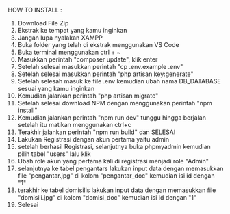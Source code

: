 HOW TO INSTALL :

1. Download File Zip
2. Ekstrak ke tempat yang kamu inginkan
3. Jangan lupa nyalakan XAMPP
4. Buka folder yang telah di ekstrak menggunakan VS Code
5. Buka terminal menggunakan ctrl + ~
6. Masukkan perintah "composer update", klik enter
7. Setelah selesai masukkan perintah "cp .env.example .env"
8. Setelah selesai masukkan perintah "php artisan key:generate"
9. Setelah selesah masuk ke file .env kemudian ubah nama DB_DATABASE sesuai yang kamu inginkan
10. Kemudian jalankan perintah "php artisan migrate"
11. Setelah selesai download NPM dengan menggunakan perintah "npm install"
12. Kemudian jalankan perintah "npm run dev" tunggu hingga berjalan setelah itu matikan menggunakan ctrl+c
13. Terakhir jalankan perintah "npm run build" dan SELESAI
14. Lakukan Registrasi dengan akun pertama yaitu admin
15. setelah berhasil Registrasi, selanjutnya buka phpmyadmin kemudian pilih tabel "users" lalu klik
16. Ubah role akun yang pertama kali di registrasi menjadi role "Admin"
18. selanjutnya ke tabel pengantars lakukan input data dengan memasukkan file "pengantar.jpg" di kolom "pengantar_doc" kemudian isi id dengan "1"
19. terakhir ke tabel domisilis lakukan input data dengan memasukkan file "domisili.jpg" di kolom "domisi_doc" kemudian isi id dengan "1"
20. Selesai


